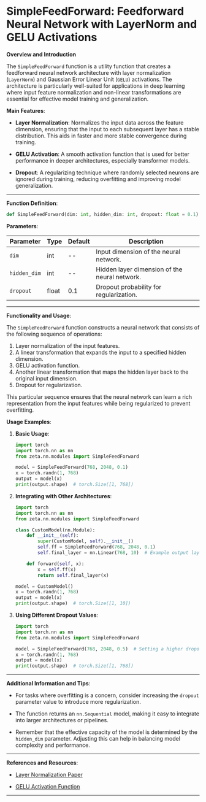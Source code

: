 # SimpleFeedForward: Feedforward Neural Network with LayerNorm and GELU Activations

**Overview and Introduction**

The `SimpleFeedForward` function is a utility function that creates a feedforward neural network architecture with layer normalization (`LayerNorm`) and Gaussian Error Linear Unit (`GELU`) activations. The architecture is particularly well-suited for applications in deep learning where input feature normalization and non-linear transformations are essential for effective model training and generalization.

**Main Features**:

- **Layer Normalization**: Normalizes the input data across the feature dimension, ensuring that the input to each subsequent layer has a stable distribution. This aids in faster and more stable convergence during training.
  
- **GELU Activation**: A smooth activation function that is used for better performance in deeper architectures, especially transformer models.
  
- **Dropout**: A regularizing technique where randomly selected neurons are ignored during training, reducing overfitting and improving model generalization.

---

**Function Definition**:

```python
def SimpleFeedForward(dim: int, hidden_dim: int, dropout: float = 0.1) -> nn.Sequential:
```

**Parameters**:

| Parameter    | Type  | Default | Description                                  |
|--------------|-------|---------|----------------------------------------------|
| `dim`        | int   | --      | Input dimension of the neural network.       |
| `hidden_dim` | int   | --      | Hidden layer dimension of the neural network.|
| `dropout`    | float | 0.1     | Dropout probability for regularization.      |

---

**Functionality and Usage**:

The `SimpleFeedForward` function constructs a neural network that consists of the following sequence of operations:
1. Layer normalization of the input features.
2. A linear transformation that expands the input to a specified hidden dimension.
3. GELU activation function.
4. Another linear transformation that maps the hidden layer back to the original input dimension.
5. Dropout for regularization.

This particular sequence ensures that the neural network can learn a rich representation from the input features while being regularized to prevent overfitting.

**Usage Examples**:

1. **Basic Usage**:

   ```python
   import torch
   import torch.nn as nn
   from zeta.nn.modules import SimpleFeedForward

   model = SimpleFeedForward(768, 2048, 0.1)
   x = torch.randn(1, 768)
   output = model(x)
   print(output.shape)  # torch.Size([1, 768])
   ```

2. **Integrating with Other Architectures**:

   ```python
   import torch
   import torch.nn as nn
   from zeta.nn.modules import SimpleFeedForward

   class CustomModel(nn.Module):
       def __init__(self):
           super(CustomModel, self).__init__()
           self.ff = SimpleFeedForward(768, 2048, 0.1)
           self.final_layer = nn.Linear(768, 10)  # Example output layer

       def forward(self, x):
           x = self.ff(x)
           return self.final_layer(x)

   model = CustomModel()
   x = torch.randn(1, 768)
   output = model(x)
   print(output.shape)  # torch.Size([1, 10])
   ```

3. **Using Different Dropout Values**:

   ```python
   import torch
   import torch.nn as nn
   from zeta.nn.modules import SimpleFeedForward

   model = SimpleFeedForward(768, 2048, 0.5)  # Setting a higher dropout value
   x = torch.randn(1, 768)
   output = model(x)
   print(output.shape)  # torch.Size([1, 768])
   ```

---

**Additional Information and Tips**:

- For tasks where overfitting is a concern, consider increasing the `dropout` parameter value to introduce more regularization.
  
- The function returns an `nn.Sequential` model, making it easy to integrate into larger architectures or pipelines.
  
- Remember that the effective capacity of the model is determined by the `hidden_dim` parameter. Adjusting this can help in balancing model complexity and performance.

---

**References and Resources**:

- [Layer Normalization Paper](https://arxiv.org/abs/1607.06450)
  
- [GELU Activation Function](https://arxiv.org/abs/1606.08415)

---

